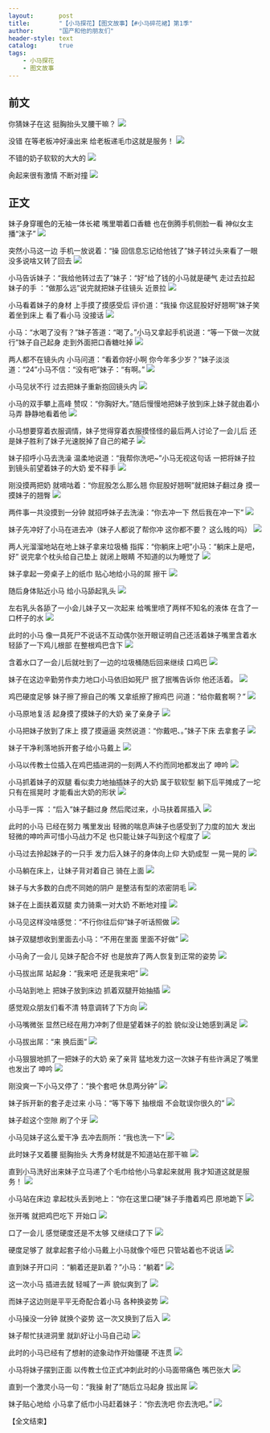 ```yaml
---
layout:       post
title:        "【小马探花】【图文故事】【#小马碎花裙】第1季"
author:       "国产和他的朋友们"
header-style: text
catalog:      true
tags:
    - 小马探花
    - 图文故事
---
```


## 前文

你猜妹子在这 挺胸抬头叉腰干嘛？
![](https://tju.7pzzv.us/tupian/forum/202504/06/115245k4ukkkzuw945uzu8.gif)

没错 在等老板冲好澡出来 给老板递毛巾这就是服务！
![](https://tju.7pzzv.us/tupian/forum/202504/06/115252blgaoulodaylqnzb.gif)

不错的奶子软软的大大的
![](https://tju.7pzzv.us/tupian/forum/202504/06/115136x52idrrafnre8t5y.gif)

肏起来很有激情 不断对撞
![](https://tju.7pzzv.us/tupian/forum/202504/06/115230sl2neow6oiq88uou.gif)

## 正文

妹子身穿暖色的无袖一体长裙 嘴里嚼着口香糖 也在倒腾手机侧脸一看 神似女主播“沫子”
![](https://tju.7pzzv.us/tupian/forum/202504/06/112627y5z8pfvesfjx8feu.gif)

突然小马这一边 手机一放说着：“操 回信息忘记给他钱了”妹子转过头来看了一眼 没多说啥又转了回去
![](https://tju.7pzzv.us/tupian/forum/202504/06/112632f90158wx5wr1zrl9.gif)

小马告诉妹子：“我给他转过去了”妹子：“好”给了钱的小马就是硬气 走过去拉起妹子的手 ：“做那么远”说完就把妹子往镜头 近景拉
![](https://tju.7pzzv.us/tupian/forum/202504/06/112639aus6k66qhau1zwgx.gif)

小马看着妹子的身材 上手摸了摸感受后 评价道：“我操 你这屁股好好翘啊”妹子笑着坐到床上 看了看小马 没接话
![](https://tju.7pzzv.us/tupian/forum/202504/06/112646rmh73z63qf8736zk.gif)

小马：“水喝了没有？”妹子答道：“喝了。”小马又拿起手机说道：“等一下做一次就行”妹子自己起身 走到外面把口香糖吐掉
![](https://tju.7pzzv.us/tupian/forum/202504/06/112654fjzeavxv2he2vrep.gif)

两人都不在镜头内 小马问道：“看着你好小啊 你今年多少岁？”妹子淡淡道：“24”小马不信：“没有吧”妹子：“有啊。”
![](https://tju.7pzzv.us/tupian/forum/202504/06/112700p6v4g206ppw022lw.gif)

小马见状不行 过去把妹子重新抱回镜头内
![](https://tju.7pzzv.us/tupian/forum/202504/06/112705sfvpp1nj4p42jgjo.gif)

小马的双手攀上高峰 赞叹：“你胸好大。”随后慢慢地把妹子放到床上妹子就由着小马弄 静静地看着他
![](https://tju.7pzzv.us/tupian/forum/202504/06/112711qgruatzgrzafycfc.gif)

小马想要穿着衣服调情，妹子觉得穿着衣服摸怪怪的最后两人讨论了一会儿后 还是妹子胜利了妹子光速脱掉了自己的裙子
![](https://tju.7pzzv.us/tupian/forum/202504/06/112718w5htuimhstoqb8do.gif)

妹子招呼小马去洗澡 温柔地说道：“我帮你洗吧~”小马无视这句话 一把将妹子拉到镜头前望着妹子的大奶 爱不释手
![](https://tju.7pzzv.us/tupian/forum/202504/06/112722y5k0w5gd2dy6u2dg.gif)

刚没摸两把奶 就嘀咕着：“你屁股怎么那么翘 你屁股好翘啊”就把妹子翻过身 摸一摸妹子的翘臀
![](https://tju.7pzzv.us/tupian/forum/202504/06/112730fkko2o2kq9clkckq.gif)

两件事一共没摸到一分钟 就招呼妹子去洗澡：“你去冲一下 然后我在冲一下”
![](https://tju.7pzzv.us/tupian/forum/202504/06/112736ufrr45xx8njrzm88.gif)

妹子先冲好了小马在进去冲（妹子人都说了帮你冲 这你都不要？ 这么贱的吗）
![](https://tju.7pzzv.us/tupian/forum/202504/06/112742lds1c44cr1n1x917.gif)

两人光溜溜地站在地上妹子拿来垃圾桶 指挥：“你躺床上吧”小马：“躺床上是吧，好” 说完拿个枕头给自己垫上 就闭上眼睛 不知道的以为睡觉了
![](https://tju.7pzzv.us/tupian/forum/202504/06/112749c0gnsfp27ppstzdd.gif)

妹子拿起一旁桌子上的纸巾 贴心地给小马的屌 擦干
![](https://tju.7pzzv.us/tupian/forum/202504/06/112756jwtidbkwz6ixbaxr.gif)

随后身体贴近小马 给小马舔起乳头
![](https://tju.7pzzv.us/tupian/forum/202504/06/112803inm5si4io5ms5imj.gif)

左右乳头各舔了一小会儿妹子又一次起来 给嘴里喷了两样不知名的液体 在含了一口杯子的水 
![](https://tju.7pzzv.us/tupian/forum/202504/06/112810pll0x777f7fwl6ms.gif)

此时的小马 像一具死尸不说话不互动偶尔张开眼证明自己还活着妹子嘴里含着水轻舔了一下鸡儿根部 在整根鸡巴含下
![](https://tju.7pzzv.us/tupian/forum/202504/06/112817dfn84anbavn4fopp.gif)

含着水口了一会儿后就吐到了一边的垃圾桶随后回来继续 口鸡巴
![](https://tju.7pzzv.us/tupian/forum/202504/06/112825ccj2wdaxoo7jr3nd.gif)

妹子在这边辛勤劳作卖力地口小马依旧如死尸 抿了抿嘴告诉你 他还活着。
![](https://tju.7pzzv.us/tupian/forum/202504/06/112830c0zs30y005yuyzp0.gif)

鸡巴硬度足够 妹子擦了擦自己的嘴 又拿纸擦了擦鸡巴 问道：“给你戴套啊？”
![](https://tju.7pzzv.us/tupian/forum/202504/06/112837rd1ir03p3ctri4nr.gif)

小马原地复活 起身摸了摸妹子的大奶 亲了亲身子
![](https://tju.7pzzv.us/tupian/forum/202504/06/112843dp7hd71ridcrcj7i.gif)

小马把妹子放到了床上 摸了摸逼逼 突然说道：“你戴吧、。”妹子下床 去拿套子
![](https://tju.7pzzv.us/tupian/forum/202504/06/112850z1rlimawmrwo4jta.gif)

妹子干净利落地拆开套子给小马戴上
![](https://tju.7pzzv.us/tupian/forum/202504/06/112856bhgtqytnbfgfzszz.gif)

小马以传教士位插入在鸡巴插进洞的一刻两人不约而同地都发出了 呻吟
![](https://tju.7pzzv.us/tupian/forum/202504/06/112903ais6xcizy1spzyg2.gif)

小马抓着妹子的双腿 看似卖力地抽插妹子的大奶 属于软软型 躺下后平摊成了一坨只有在摇晃时 才能看出大奶的形状
![](https://tju.7pzzv.us/tupian/forum/202504/06/112908m0iv0zvecvk0sim7.gif)

小马手一挥 ：“后入”妹子翻过身 然后爬过来，小马扶着屌插入
![](https://tju.7pzzv.us/tupian/forum/202504/06/112915avm4i0akdma1w00e.gif)

此时的小马 已经在努力 嘴里发出 轻微的喘息声妹子也感受到了力度的加大 发出轻微的呻吟声可惜小马战力不足 也只能让妹子叫到这个程度了
![](https://tju.7pzzv.us/tupian/forum/202504/06/112922u206wq33qnh929zh.gif)

小马过去拎起妹子的一只手 发力后入妹子的身体向上仰 大奶成型 一晃一晃的
![](https://tju.7pzzv.us/tupian/forum/202504/06/112928f011zyvbs1u3b13o.gif)

小马躺在床上，让妹子背对着自己 骑在上面
![](https://tju.7pzzv.us/tupian/forum/202504/06/112937uotgksts3dlqgpn1.gif)

妹子与大多数的白虎不同她的阴户 是整洁有型的浓密阴毛 
![](https://tju.7pzzv.us/tupian/forum/202504/06/112943nutr1dhzvd3mvzum.gif)

妹子在上面扶着双腿 卖力骑乘一对大奶 不断地对撞
![](https://tju.7pzzv.us/tupian/forum/202504/06/112949zci71h7ihhzlihah.gif)

小马见这样没啥感觉：“不行你往后仰”妹子听话照做
![](https://tju.7pzzv.us/tupian/forum/202504/06/112956icj3r0qj452v5jtr.gif)

妹子双腿想收到里面去小马：“不用在里面 里面不好做”
![](https://tju.7pzzv.us/tupian/forum/202504/06/113002ofqg8i7nbii0kcg0.gif)

小马肏了一会儿 见妹子配合不好 也是放弃了两人恢复到正常的姿势
![](https://tju.7pzzv.us/tupian/forum/202504/06/113008chnor3ppnr55qna8.gif)

小马拔出屌 站起身：“我来吧 还是我来吧”
![](https://tju.7pzzv.us/tupian/forum/202504/06/113015i9ivevo6jra16roe.gif)

小马站到地上 把妹子放到床边 抓着双腿开始抽插
![](https://tju.7pzzv.us/tupian/forum/202504/06/113022rbjwb51ws2hszw4z.gif)

感觉观众朋友们看不清 特意调转了下方向
![](https://tju.7pzzv.us/tupian/forum/202504/06/113028vng2s5hz02h5o5oh.gif)

小马嘴微张 显然已经在用力冲刺了但是望着妹子的脸 貌似没让她感到满足 
![](https://tju.7pzzv.us/tupian/forum/202504/06/113035ekzdcssmczww1q17.gif)

小马拔出屌：“来 换后面”
![](https://tju.7pzzv.us/tupian/forum/202504/06/113041pmr2ttryk6aaiwzq.gif)

小马狠狠地抓了一把妹子的大奶 亲了亲背 猛地发力这一次妹子有些许满足了嘴里也发出了 呻吟
![](https://tju.7pzzv.us/tupian/forum/202504/06/113048r3o6kiopgitpb377.gif)

刚没爽一下小马又停了：“换个套吧 休息两分钟”
![](https://tju.7pzzv.us/tupian/forum/202504/06/113054kr9827f877z55yvs.gif)

妹子拆开新的套子走过来 小马：“等下等下 抽根烟 不会耽误你很久的”
![](https://tju.7pzzv.us/tupian/forum/202504/06/113101yoa9r9ofe57fwtrk.gif)

妹子趁这个空隙 刷了个牙
![](https://tju.7pzzv.us/tupian/forum/202504/06/113108z9sf151s9b925997.gif)

小马见妹子这么爱干净 去冲去厕所：“我也洗一下”
![](https://tju.7pzzv.us/tupian/forum/202504/06/113114tev1pmh6mv64tn1z.gif)

此时妹子叉着腰 挺胸抬头 大秀身材就是不知道站在那干嘛
![](https://tju.7pzzv.us/tupian/forum/202504/06/113119uj5iqej5j4qwp50e.gif)

直到小马洗好出来妹子立马递了个毛巾给他小马拿起来就用 我才知道这就是服务！ 
![](https://tju.7pzzv.us/tupian/forum/202504/06/113127jq4bbq4cxhmex9bt.gif)

小马站在床边 拿起枕头丢到地上：“你在这里口硬”妹子手撸着鸡巴 原地跪下
![](https://tju.7pzzv.us/tupian/forum/202504/06/113133fpxz56xx7hv06mq5.gif)

张开嘴 就把鸡巴吃下 开始口
![](https://tju.7pzzv.us/tupian/forum/202504/06/113141vhoa4jhn304tat24.gif)

口了一会儿 感觉硬度还是不太够 又继续口了下 
![](https://tju.7pzzv.us/tupian/forum/202504/06/113146y7bxztltt0ip7kl0.gif)

硬度足够了 就拿起套子给小马戴上小马就像个哑巴 只管站着也不说话
![](https://tju.7pzzv.us/tupian/forum/202504/06/113155bd6my9gy5hy6mjiy.gif)

直到妹子开口问 ：“躺着还是趴着？”小马：“躺着”
![](https://tju.7pzzv.us/tupian/forum/202504/06/113200q4r3v64x9lqlx6xz.gif)

这一次小马 插进去就 轻喊了一声 貌似爽到了
![](https://tju.7pzzv.us/tupian/forum/202504/06/113206uliosib46blyld4e.gif)

而妹子这边则是平平无奇配合着小马 各种换姿势
![](https://tju.7pzzv.us/tupian/forum/202504/06/113212e9wk0vlp11z16vle.gif)

小马操没一分钟 就换个姿势 这一次又换到了后入 
![](https://tju.7pzzv.us/tupian/forum/202504/06/113218hwfxj0n9rh1xfafn.gif)

妹子帮忙扶进洞里 就趴好让小马自己动
![](https://tju.7pzzv.us/tupian/forum/202504/06/113225mtusnojllu5hltqt.gif)

此时的小马已经有了想射的迹象动作开始僵硬 不连贯
![](https://tju.7pzzv.us/tupian/forum/202504/06/113232cgbzn4bdrgur42gg.gif)

小马将妹子摆到正面 以传教士位正式冲刺此时的小马面带痛色 嘴巴张大
![](https://tju.7pzzv.us/tupian/forum/202504/06/113239cjgkcjgjjtj71kuu.gif)

直到一个激灵小马一句：“我操 射了”随后立马起身 拔出屌
![](https://tju.7pzzv.us/tupian/forum/202504/06/113244mgdge906z9q6lhl6.gif)

妹子贴心地给 小马拿了纸巾小马赶着妹子：“你去洗吧 你去洗吧。”
![](https://tju.7pzzv.us/tupian/forum/202504/06/114300v5nq898v5j3n8t6z.gif)

【全文结束】